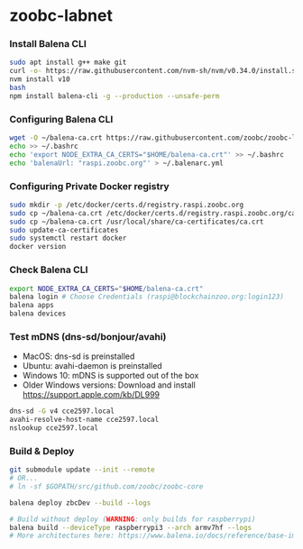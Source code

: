 # zoobc-labnet


### Install Balena CLI ###
```sh
sudo apt install g++ make git
curl -o- https://raw.githubusercontent.com/nvm-sh/nvm/v0.34.0/install.sh | bash
nvm install v10
bash
npm install balena-cli -g --production --unsafe-perm
```

### Configuring Balena CLI ###
```sh
wget -O ~/balena-ca.crt https://raw.githubusercontent.com/zoobc/zoobc-labnet/master/balena-ca.crt
echo >> ~/.bashrc
echo 'export NODE_EXTRA_CA_CERTS="$HOME/balena-ca.crt"' >> ~/.bashrc
echo 'balenaUrl: "raspi.zoobc.org"' > ~/.balenarc.yml
```

### Configuring Private Docker registry ###
```sh
sudo mkdir -p /etc/docker/certs.d/registry.raspi.zoobc.org
sudo cp ~/balena-ca.crt /etc/docker/certs.d/registry.raspi.zoobc.org/ca.crt
sudo cp ~/balena-ca.crt /usr/local/share/ca-certificates/ca.crt
sudo update-ca-certificates
sudo systemctl restart docker
docker version
```
### Check Balena CLI ###
```sh
export NODE_EXTRA_CA_CERTS="$HOME/balena-ca.crt"
balena login # Choose Credentials (raspi@blockchainzoo.org:login123)
balena apps
balena devices
```

### Test mDNS (dns-sd/bonjour/avahi) ###
- MacOS: dns-sd is preinstalled
- Ubuntu: avahi-daemon is preinstalled
- Windows 10: mDNS is supported out of the box
- Older Windows versions: Download and install https://support.apple.com/kb/DL999

```sh
dns-sd -G v4 cce2597.local
avahi-resolve-host-name cce2597.local
nslookup cce2597.local
```

### Build & Deploy ###
```sh
git submodule update --init --remote
# OR...
# ln -sf $GOPATH/src/github.com/zoobc/zoobc-core
```

```sh
balena deploy zbcDev --build --logs
```

```sh
# Build without deploy (WARNING: only builds for raspberrypi)
balena build --deviceType raspberrypi3 --arch armv7hf --logs
# More architectures here: https://www.balena.io/docs/reference/base-images/devicetypes/
```

